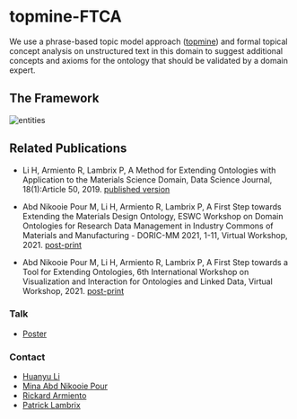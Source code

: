 # topmine-FTCA

We use a phrase-based topic model approach ([topmine](https://github.com/anirudyd/topmine)) and formal topical concept analysis on unstructured text in this domain to suggest additional concepts and axioms for the ontology that should be validated by a domain expert.

## The Framework

![entities](https://huanyu-li.github.io/figures/topmine-FTCA/framework.png "topmine-FTCA-framework")

## Related Publications

* Li H, Armiento R, Lambrix P, A Method for Extending Ontologies with Application to the Materials Science Domain, Data Science Journal, 18(1):Article 50, 2019. [published version](https://datascience.codata.org/articles/10.5334/dsj-2019-050/)

* Abd Nikooie Pour M, Li H, Armiento R, Lambrix P, A First Step towards Extending the Materials Design Ontology, ESWC Workshop on Domain Ontologies for Research Data Management in Industry Commons of Materials and Manufacturing - DORIC-MM 2021, 1-11, Virtual Workshop, 2021. [post-print](https://www.ida.liu.se/~patla00/publications/DORIC-MM21.pdf)

* Abd Nikooie Pour M, Li H, Armiento R, Lambrix P, A First Step towards a Tool for Extending Ontologies, 6th International Workshop on Visualization and Interaction for Ontologies and Linked Data, Virtual Workshop, 2021. [post-print](https://www.ida.liu.se/~patla00/publications/VOILA2021-extending-ontologies.pdf)

### Talk

* [Poster](https://huanyu-li.github.io/posters/topmine-FTCA-poster.pdf)

### Contact

* [Huanyu Li](https://www.ida.liu.se/~huali50/)
* [Mina Abd Nikooie Pour](https://liu.se/medarbetare/minab62)
* [Rickard Armiento](https://rickard.armiento.se)
* [Patrick Lambrix](https://www.ida.liu.se/~patla00/)
